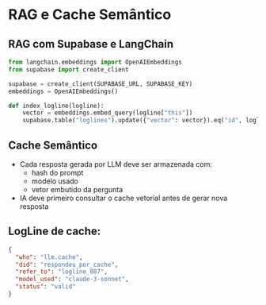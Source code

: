 # RAG e Cache Semântico

## RAG com Supabase e LangChain

```python
from langchain.embeddings import OpenAIEmbeddings
from supabase import create_client

supabase = create_client(SUPABASE_URL, SUPABASE_KEY)
embeddings = OpenAIEmbeddings()

def index_logline(logline):
    vector = embeddings.embed_query(logline["this"])
    supabase.table("loglines").update({"vector": vector}).eq("id", logline["id"]).execute()
```

## Cache Semântico

- Cada resposta gerada por LLM deve ser armazenada com:
  - hash do prompt
  - modelo usado
  - vetor embutido da pergunta
- IA deve primeiro consultar o cache vetorial antes de gerar nova resposta

## LogLine de cache:

```json
{
  "who": "llm.cache",
  "did": "respondeu_por_cache",
  "refer_to": "logline_087",
  "model_used": "claude-3-sonnet",
  "status": "valid"
}
```